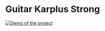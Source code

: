 # Guitar Karplus Strong
[![Demo of the project](https://youtu.be/SPu4BuWETTw)](https://youtu.be/SPu4BuWETTw)
